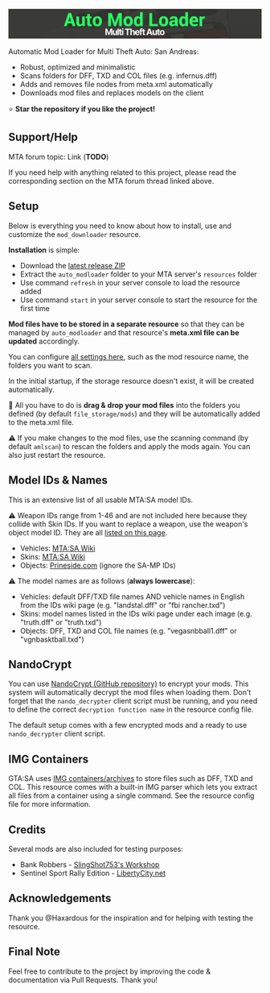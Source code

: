 ![Banner](/.github/images/banner.png)

Automatic Mod Loader for Multi Theft Auto: San Andreas:

- Robust, optimized and minimalistic
- Scans folders for DFF, TXD and COL files (e.g. infernus.dff)
- Adds and removes file nodes from meta.xml automatically
- Downloads mod files and replaces models on the client

⭐ **Star the repository if you like the project!**

## Support/Help

MTA forum topic: Link (**TODO**)

If you need help with anything related to this project, please read the corresponding section on the MTA forum thread linked above.

## Setup

Below is everything you need to know about how to install, use and customize the `mod_downloader` resource.

**Installation** is simple:

- Download the [latest release ZIP](https://github.com/Fernando-A-Rocha/mta-auto-modloader/releases/latest)
- Extract the `auto_modloader` folder to your MTA server's `resources` folder
- Use command `refresh` in your server console to load the resource added
- Use command `start` in your server console to start the resource for the first time

**Mod files have to be stored in a separate resource** so that they can be managed by `auto_modloader` and that resource's **meta.xml file can be updated** accordingly.

You can configure [all settings here](/auto_modloader/main/config_shared.lua), such as the mod resource name, the folders you want to scan.

In the initial startup, if the storage resource doesn't exist, it will be created automatically.

🚀 All you have to do is **drag & drop your mod files** into the folders you defined (by default `file_storage/mods`) and they will be automatically added to the meta.xml file.

⚠️ If you make changes to the mod files, use the scanning command (by default `amlscan`) to rescan the folders and apply the mods again. You can also just restart the resource.

## Model IDs & Names

This is an extensive list of all usable MTA:SA model IDs.

⚠️ Weapon IDs range from 1-46 and are not included here because they collide with Skin IDs. If you want to replace a weapon, use the weapon's object model ID. They are all [listed on this page](https://wiki.multitheftauto.com/wiki/Weapons).

- Vehicles: [MTA:SA Wiki](https://wiki.multitheftauto.com/wiki/Vehicle_IDs)
- Skins: [MTA:SA Wiki](https://wiki.multitheftauto.com/wiki/All_Skins_Page)
- Objects: [Prineside.com](https://dev.prineside.com/gtasa_samp_model_id) (ignore the SA-MP IDs)

⚠️ The model names are as follows (**always lowercase**):

- Vehicles: default DFF/TXD file names AND vehicle names in English from the IDs wiki page (e.g. "landstal.dff" or "fbi rancher.txd")
- Skins: model names listed in the IDs wiki page under each image (e.g. "truth.dff" or "truth.txd")
- Objects: DFF, TXD and COL file names (e.g. "vegasnbball1.dff" or "vgnbasktball.txd")

## NandoCrypt

You can use [NandoCrypt (GitHub repository)](https://github.com/Fernando-A-Rocha/mta-nandocrypt) to encrypt your mods. This system will automatically decrypt the mod files when loading them. Don't forget that the `nando_decrypter` client script must be running, and you need to define the correct `decryption function name` in the resource config file.

The default setup comes with a few encrypted mods and a ready to use `nando_decrypter` client script.

## IMG Containers

GTA:SA uses [IMG containers/archives](https://gtamods.com/wiki/IMG_archive) to store files such as DFF, TXD and COL. This resource comes with a built-in IMG parser which lets you extract all files from a container using a single command. See the resource config file for more information.

## Credits

Several mods are also included for testing purposes:

- Bank Robbers - [SlingShot753's Workshop](https://gtaforums.com/topic/917058-slingshot753s-workshop/)
- Sentinel Sport Rally Edition - [LibertyCity.net](https://libertycity.net/files/gta-san-andreas/157270-sentinel-sport-rally-edition-sre.html)

## Acknowledgements

Thank you @Haxardous for the inspiration and for helping with testing the resource.

## Final Note

Feel free to contribute to the project by improving the code & documentation via Pull Requests. Thank you!
